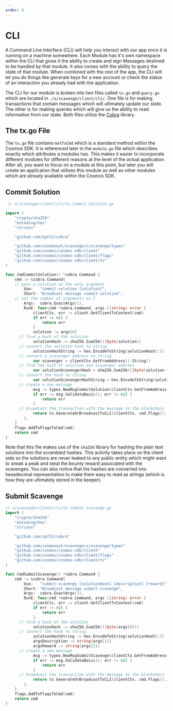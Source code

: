 ```yaml
---
order: 8
---
```


# CLI

A Command Line Interface (CLI) will help you interact with our app once it is running on a machine somewhere. Each Module has it's own namespace within the CLI that gives it the ability to create and sign Messages destined to be handled by that module. It also comes with the ability to query the state of that module. When combined with the rest of the app, the CLI will let you do things like generate keys for a new account or check the status of an interaction you already had with the application.

The CLI for our module is broken into two files called `tx.go` and `query.go` which are located in `./x/scavenge/client/cli/`. One file is for making transactions that contain messages which will ultimately update our state. The other is for making queries which will give us the ability to read information from our state. Both files utilize the [Cobra](https://github.com/spf13/cobra) library.

## The tx.go File

The `tx.go` file contains `GetTxCmd` which is a standard method within the Cosmos SDK. It is referenced later in the `module.go` file which describes exactly which attributes a modules has. This makes it easier to incorporate different modules for different reasons at the level of the actual application. After all, you want to focus on a module at this point, but later you will create an application that utilizes this module as well as other modules which are already available within the Cosmos SDK.

## Commit Solution

```go
 // x/scavenge/client/cli/tx_commit_solution.go

import (
	"crypto/sha256"
	"encoding/hex"
	"strconv"

	"github.com/spf13/cobra"

	"github.com/cosmonaut/scavenge/x/scavenge/types"
	"github.com/cosmos/cosmos-sdk/client"
	"github.com/cosmos/cosmos-sdk/client/flags"
	"github.com/cosmos/cosmos-sdk/client/tx"
)

func CmdCommitSolution() *cobra.Command {
	cmd := &cobra.Command{
    // pass a solution as the only argument
		Use:   "commit-solution [solution]",
		Short: "Broadcast message commit-solution",
    // set the number of arguments to 1
		Args:  cobra.ExactArgs(1),
		RunE: func(cmd *cobra.Command, args []string) error {
			clientCtx, err := client.GetClientTxContext(cmd)
			if err != nil {
				return err
			}
			solution := args[0]
      // find a hash of the solution
			solutionHash := sha256.Sum256([]byte(solution))
      // convert the solution hash to string
			solutionHashString := hex.EncodeToString(solutionHash[:])
      // convert a scavenger address to string
			var scavenger = clientCtx.GetFromAddress().String()
      // find the hash of solution and scavenger address
			var solutionScavengerHash = sha256.Sum256([]byte(solution + scavenger))
      // convert the hash to string
			var solutionScavengerHashString = hex.EncodeToString(solutionScavengerHash[:])
      // create a new message
			msg := types.NewMsgCommitSolution(clientCtx.GetFromAddress().String(), string(solutionHashString), string(solutionScavengerHashString))
			if err := msg.ValidateBasic(); err != nil {
				return err
			}
      // broadcast the transaction with the message to the blockchain
			return tx.GenerateOrBroadcastTxCLI(clientCtx, cmd.Flags(), msg)
		},
	}
	flags.AddTxFlagsToCmd(cmd)
	return cmd
}
```

Note that this file makes use of the `sha256` library for hashing the plain text solutions into the scrambled hashes. This activity takes place on the client side so the solutions are never leaked to any public entity which might want to sneak a peak and steal the bounty reward associated with the scavenges. You can also notice that the hashes are converted into hexadecimal representation to make them easy to read as strings (which is how they are ultimately stored in the keeper).


## Submit Scavenge

```go
// x/scavenge/client/cli/tx_submit_scavenge.go
import (
	"crypto/sha256"
	"encoding/hex"
	"strconv"

	"github.com/spf13/cobra"

	"github.com/cosmonaut/scavenge/x/scavenge/types"
	"github.com/cosmos/cosmos-sdk/client"
	"github.com/cosmos/cosmos-sdk/client/flags"
	"github.com/cosmos/cosmos-sdk/client/tx"
)

func CmdSubmitScavenge() *cobra.Command {
	cmd := &cobra.Command{
		Use:   "submit-scavenge [solutionHash] [description] [reward]",
		Short: "Broadcast message submit-scavenge",
		Args:  cobra.ExactArgs(3),
		RunE: func(cmd *cobra.Command, args []string) error {
			clientCtx, err := client.GetClientTxContext(cmd)
			if err != nil {
				return err
			}
      // find a hash of the solution
			solutionHash := sha256.Sum256([]byte(args[0]))
      // convert the hash to string
			solutionHashString := hex.EncodeToString(solutionHash[:])
			argsDescription := string(args[1])
			argsReward := string(args[2])
      // create a new message
			msg := types.NewMsgSubmitScavenge(clientCtx.GetFromAddress().String(), string(solutionHashString), string(argsDescription), string(argsReward))
			if err := msg.ValidateBasic(); err != nil {
				return err
			}
      // broadcast the transaction with the message to the blockchain
			return tx.GenerateOrBroadcastTxCLI(clientCtx, cmd.Flags(), msg)
		},
	}
	flags.AddTxFlagsToCmd(cmd)
	return cmd
}
```
